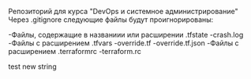 Репозиторий для курса "DevOps и системное администрирование"
Через .gitignore следующие файлы будут проигнорированы:

-Файлы, содержащие в названиии или расширении .tfstate
-crash.log
-Файлы с расширением .tfvars
-override.tf
-override.tf.json
-Файлы с расширением .terraformrc
-terraform.rc

test new string